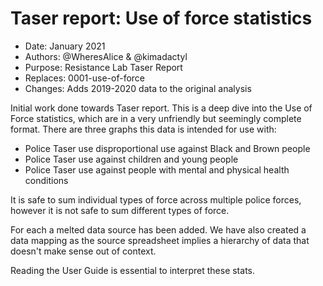 # Taser report: Use of force statistics

- Date: January 2021
- Authors: @WheresAlice & @kimadactyl
- Purpose: Resistance Lab Taser Report
- Replaces: 0001-use-of-force
- Changes: Adds 2019-2020 data to the original analysis

Initial work done towards Taser report. This is a deep dive into the Use of Force statistics, which are in a very unfriendly but seemingly complete format. There are three graphs this data is intended for use with:

- Police Taser use disproportional use against Black and Brown people
- Police Taser use against children and young people
- Police Taser use against people with mental and physical health conditions

It is safe to sum individual types of force across multiple police forces, however it is not safe to sum different types of force.

For each a melted data source has been added. We have also created a data mapping as the source spreadsheet implies a hierarchy of data that doesn't make sense out of context.

Reading the User Guide is essential to interpret these stats.
